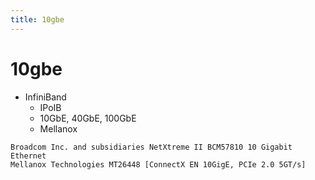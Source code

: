 ```yaml
---
title: 10gbe
---
```


# 10gbe

- InfiniBand
  - IPoIB
  - 10GbE, 40GbE, 100GbE
  - Mellanox


```
Broadcom Inc. and subsidiaries NetXtreme II BCM57810 10 Gigabit Ethernet
Mellanox Technologies MT26448 [ConnectX EN 10GigE, PCIe 2.0 5GT/s]
```
